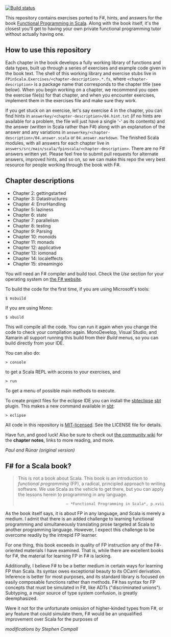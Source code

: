 [![Build status](https://travis-ci.org/S11001001/fpinscala.svg?branch=fsharp)](https://travis-ci.org/S11001001/fpinscala)

This repository contains exercises ported to F#, hints, and answers
for the book
[Functional Programming in Scala](http://manning.com/bjarnason/). Along
with the book itself, it's the closest you'll get to having your own
private functional programming tutor without actually having one.

How to use this repository
--------------------------

Each chapter in the book develops a fully working library of functions
and data types, built up through a series of exercises and example
code given in the book text. The shell of this working library and
exercise stubs live in
`FPinScala.Exercises/<chapter-description>.*.fs`, where
`<chapter-description>` is a package name that corresponds to the
chapter title (see below). When you begin working on a chapter, we
recommend you open the exercise file(s) for that chapter, and when you
encounter exercises, implement them in the exercises file and make
sure they work.

If you get stuck on an exercise, let's say exercise 4 in the chapter,
you can find hints in `answerkey/<chapter-description>/04.hint.txt`
(if no hints are available for a problem, the file will just have a
single '-' as its contents) and the answer (written in Scala rather
than F#) along with an explanation of the answer and any variations in
`answerkey/<chapter-description>/04.answer.scala` or
`04.answer.markdown`.  The finished Scala modules, with all answers
for each chapter live in
`answers/src/main/scala/fpinscala/<chapter-description>`.  There are
no F# answers written yet.  Please feel free to submit pull requests
for alternate answers, improved hints, and so on, so we can make this
repo the very best resource for people working through the book with
F#.

Chapter descriptions
--------------------

* Chapter 2: gettingstarted
* Chapter 3: Datastructures
* Chapter 4: ErrorHandling
* Chapter 5: laziness
* Chapter 6: state
* Chapter 7: parallelism
* Chapter 8: testing
* Chapter 9: Parsing
* Chapter 10: monoids
* Chapter 11: monads
* Chapter 12: applicative
* Chapter 13: iomonad
* Chapter 14: localeffects
* Chapter 15: streamingio

You will need an F# compiler and build tool.  Check the *Use* section
for your operating system on [the F# website](http://fsharp.org/).

To build the code for the first time, if you are using Microsoft's
tools:

    $ msbuild

If you are using Mono:

    $ xbuild

This will compile all the code.  You can run it again when you change
the code to check your compilation again.  MonoDevelop, Visual Studio,
and Xamarin all support running this build from their *Build* menus,
so you can build directly from your IDE.

You can also do:

    > console

to get a Scala REPL with access to your exercises, and

    > run

To get a menu of possible main methods to execute.

To create project files for the eclipse IDE you can install the
[sbteclipse](https://github.com/typesafehub/sbteclipse)
[sbt](http://scala-sbt.org) plugin.  This makes a new command
available in [sbt](http://scala-sbt.org):

    > eclipse

All code in this repository is
[MIT-licensed](http://opensource.org/licenses/mit-license.php). See
the LICENSE file for details.

Have fun, and good luck! Also be sure to check out
[the community wiki](https://github.com/fpinscala/fpinscala/wiki) for
the **chapter notes**, links to more reading, and more.

_Paul and Rúnar (original version)_

F# for a Scala book?
--------------------

> This is not a book about Scala. This book is an introduction to
> *functional programming* (FP), a radical, principled approach to
> writing software. We use Scala as the vehicle to get there, but you
> can apply the lessons herein to programming in any language.
>
>                          — *Functional Programming in Scala*, p.xvii

As the book itself says, it is about FP in any language, and Scala is
merely a medium.  I admit that there is an added challenge to learning
functional programming and simultaneously translating prose targeted
at Scala to another programming language.  However, I expect this
challenge to be overcome readily by the intrepid FP learner.

For one thing, this book exceeds in quality of FP instruction any of
the F#-oriented materials I have examined.  That is, while there are
excellent books for F#, the material for learning FP in F# is lacking.

Additionally, I believe F# to be a better medium in certain ways for
learning FP than Scala.  Its syntax owes exceptional beauty to its
OCaml derivation.  Inference is better for most purposes, and its
standard library is focused on easily composable functions rather than
methods.  F# has syntax for FP concepts that must be simulated in F#,
like ADTs ("discriminated unions").  Subtyping, a major source of type
system confusion, is greatly deemphasized.

Were it not for the unfortunate omission of higher-kinded types from
F#, or any feature that could simulate them, F# would be an
unqualified improvement over Scala for the purposes of 

_modifications by Stephen Compall_
